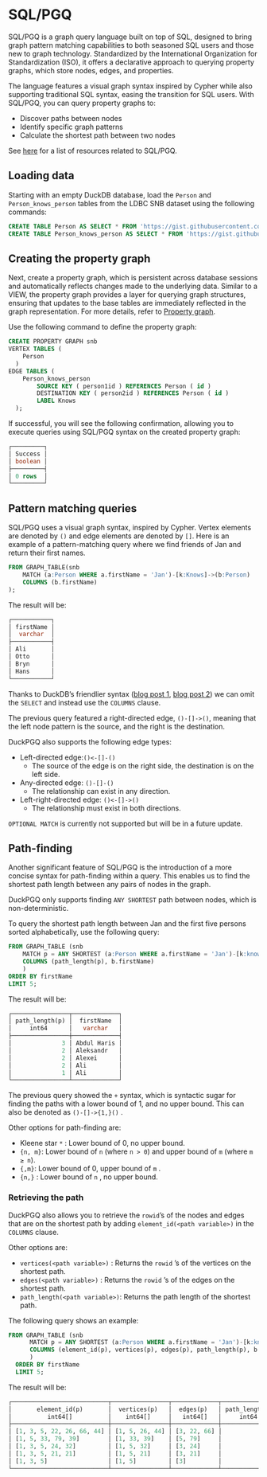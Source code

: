 # SQL/PGQ

SQL/PGQ is a graph query language built on top of SQL, designed to bring graph pattern matching capabilities to both seasoned SQL users and those new to graph technology. Standardized by the International Organization for Standardization (ISO), it offers a declarative approach to querying property graphs, which store nodes, edges, and properties.

The language features a visual graph syntax inspired by Cypher while also supporting traditional SQL syntax, easing the transition for SQL users. With SQL/PGQ, you can query property graphs to:
- Discover paths between nodes
- Identify specific graph patterns
- Calculate the shortest path between two nodes

See [here](https://github.com/szarnyasg/gql-sql-pgq-pointers) for a list of resources related to SQL/PGQ.

## Loading data
Starting with an empty DuckDB database, load the `Person` and `Person_knows_person` tables from the LDBC SNB dataset using the following commands:
```sql
CREATE TABLE Person AS SELECT * FROM 'https://gist.githubusercontent.com/Dtenwolde/2b02aebbed3c9638a06fda8ee0088a36/raw/8c4dc551f7344b12eaff2d1438c9da08649d00ec/person-sf0.003.csv';
CREATE TABLE Person_knows_person AS SELECT * FROM 'https://gist.githubusercontent.com/Dtenwolde/81c32c9002d4059c2c3073dbca155275/raw/8b440e810a48dcaa08c07086e493ec0e2ec6b3cb/person_knows_person-sf0.003.csv';
```

## Creating the property graph

Next, create a property graph, which is persistent across database sessions and automatically reflects changes made to the underlying data. Similar to a VIEW, the property graph provides a layer for querying graph structures, ensuring that updates to the base tables are immediately reflected in the graph representation. For more details, refer to [Property graph](property_graph.md).

Use the following command to define the property graph:

```sql
CREATE PROPERTY GRAPH snb
VERTEX TABLES (
    Person
  )
EDGE TABLES (
    Person_knows_person 
        SOURCE KEY ( person1id ) REFERENCES Person ( id )
        DESTINATION KEY ( person2id ) REFERENCES Person ( id )
        LABEL Knows
  );
```

If successful, you will see the following confirmation, allowing you to execute queries using SQL/PGQ syntax on the created property graph:
```sql { .yaml .no-copy }
┌─────────┐
│ Success │
│ boolean │
├─────────┤
│ 0 rows  │
└─────────┘
```

## Pattern matching queries

SQL/PGQ uses a visual graph syntax, inspired by Cypher. Vertex elements are denoted by `()` and edge elements are denoted by `[]`. Here is an example of a pattern-matching query where we find friends of Jan and return their first names.

```sql
FROM GRAPH_TABLE(snb
	MATCH (a:Person WHERE a.firstName = 'Jan')-[k:Knows]->(b:Person)
	COLUMNS (b.firstName)
); 
```

The result will be: 

```sql { .yaml .no-copy }
┌───────────┐
│ firstName │
│  varchar  │
├───────────┤
│ Ali       │
│ Otto      │
│ Bryn      │
│ Hans      │
└───────────┘
```

Thanks to DuckDB’s friendlier syntax ([blog post 1](https://duckdb.org/2022/05/04/friendlier-sql.html), [blog post 2](https://duckdb.org/2023/08/23/even-friendlier-sql.html)) we can omit the `SELECT` and instead use the `COLUMNS` clause. 

The previous query featured a right-directed edge, `()-[]->()`, meaning that the left node pattern is the source, and the right is the destination. 

DuckPGQ also supports the following edge types:

- Left-directed edge:`()<-[]-()`
    - The source of the edge is on the right side, the destination is on the left side.
- Any-directed edge: `()-[]-()`
    - The relationship can exist in any direction.
- Left-right-directed edge: `()<-[]->()`
    - The relationship must exist in both directions.

`OPTIONAL MATCH` is currently not supported but will be in a future update.

## Path-finding
Another significant feature of SQL/PGQ is the introduction of a more concise syntax for path-finding within a query. This enables us to find the shortest path length between any pairs of nodes in the graph.

DuckPGQ only supports finding `ANY SHORTEST` path between nodes, which is non-deterministic.

To query the shortest path length between Jan and the first five persons sorted alphabetically, use the following query:

``` sql
FROM GRAPH_TABLE (snb
    MATCH p = ANY SHORTEST (a:Person WHERE a.firstName = 'Jan')-[k:knows]-> +(b:Person)
    COLUMNS (path_length(p), b.firstName)
    )
ORDER BY firstName
LIMIT 5;
```

The result will be: 

```sql { .yaml .no-copy }
┌────────────────┬─────────────┐
│ path_length(p) │  firstName  │
│     int64      │   varchar   │
├────────────────┼─────────────┤
│              3 │ Abdul Haris │
│              2 │ Aleksandr   │
│              2 │ Alexei      │
│              2 │ Ali         │
│              1 │ Ali         │
└────────────────┴─────────────┘
```

The previous query showed the `+` syntax, which is syntactic sugar for finding the paths with a lower bound of 1, and no upper bound. This can also be denoted as `()-[]->{1,}()` .

Other options for path-finding are: 

- Kleene star `*` : Lower bound of 0, no upper bound.
- `{n, m}`: Lower bound of `n` (where `n > 0`) and upper bound of `m` (where `m ≥ n`).
- `{,m}`: Lower bound of 0, upper bound of `m` .
- `{n,}` : Lower bound of `n` , no upper bound.

### Retrieving the path

DuckPGQ also allows you to retrieve the `rowid`’s of the nodes and edges that are on the shortest path by adding `element_id(<path variable>)` in the `COLUMNS` clause. 

Other options are: 

- `vertices(<path variable>)` : Returns the `rowid` ’s of the vertices on the shortest path.
- `edges(<path variable>)` : Returns the `rowid` ’s of the edges on the shortest path.
- `path_length(<path variable>)`: Returns the path length of the shortest path.

The following query shows an example:

``` sql
FROM GRAPH_TABLE (snb
      MATCH p = ANY SHORTEST (a:Person WHERE a.firstName = 'Jan')-[k:knows]-> +(b:Person)
      COLUMNS (element_id(p), vertices(p), edges(p), path_length(p), b.firstName)
      )
  ORDER BY firstName
  LIMIT 5;
```

The result will be: 

```sql { .yaml .no-copy }
┌───────────────────────────┬────────────────┬─────────────┬────────────────┬─────────────┐
│       element_id(p)       │  vertices(p)   │  edges(p)   │ path_length(p) │  firstName  │
│          int64[]          │    int64[]     │   int64[]   │     int64      │   varchar   │
├───────────────────────────┼────────────────┼─────────────┼────────────────┼─────────────┤
│ [1, 3, 5, 22, 26, 66, 44] │ [1, 5, 26, 44] │ [3, 22, 66] │              3 │ Abdul Haris │
│ [1, 5, 33, 79, 39]        │ [1, 33, 39]    │ [5, 79]     │              2 │ Aleksandr   │
│ [1, 3, 5, 24, 32]         │ [1, 5, 32]     │ [3, 24]     │              2 │ Alexei      │
│ [1, 3, 5, 21, 21]         │ [1, 5, 21]     │ [3, 21]     │              2 │ Ali         │
│ [1, 3, 5]                 │ [1, 5]         │ [3]         │              1 │ Ali         │
└───────────────────────────┴────────────────┴─────────────┴────────────────┴─────────────┘
```